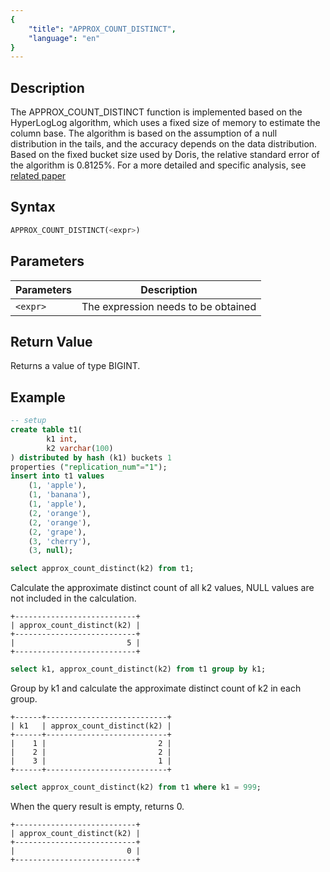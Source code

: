 ```yaml
---
{
    "title": "APPROX_COUNT_DISTINCT",
    "language": "en"
}
---
```


## Description

The APPROX_COUNT_DISTINCT function is implemented based on the HyperLogLog algorithm, which uses a fixed size of memory to estimate the column base. The algorithm is based on the assumption of a null distribution in the tails, and the accuracy depends on the data distribution. Based on the fixed bucket size used by Doris, the relative standard error of the algorithm is 0.8125%.
For a more detailed and specific analysis, see [related paper](https://algo.inria.fr/flajolet/Publications/FlFuGaMe07.pdf)

## Syntax

```sql
APPROX_COUNT_DISTINCT(<expr>)
```

## Parameters

| Parameters | Description |
| -- | -- |
| `<expr>` | The expression needs to be obtained |

## Return Value

Returns a value of type BIGINT.

## Example

```sql
-- setup
create table t1(
        k1 int,
        k2 varchar(100)
) distributed by hash (k1) buckets 1
properties ("replication_num"="1");
insert into t1 values 
    (1, 'apple'),
    (1, 'banana'),
    (1, 'apple'),
    (2, 'orange'),
    (2, 'orange'),
    (2, 'grape'),
    (3, 'cherry'),
    (3, null);
```

```sql
select approx_count_distinct(k2) from t1;
```

Calculate the approximate distinct count of all k2 values, NULL values are not included in the calculation.

```text
+---------------------------+
| approx_count_distinct(k2) |
+---------------------------+
|                         5 |
+---------------------------+
```

```sql
select k1, approx_count_distinct(k2) from t1 group by k1;
```

Group by k1 and calculate the approximate distinct count of k2 in each group.

```text
+------+---------------------------+
| k1   | approx_count_distinct(k2) |
+------+---------------------------+
|    1 |                         2 |
|    2 |                         2 |
|    3 |                         1 |
+------+---------------------------+
```

```sql
select approx_count_distinct(k2) from t1 where k1 = 999;
```

When the query result is empty, returns 0.

```text
+---------------------------+
| approx_count_distinct(k2) |
+---------------------------+
|                         0 |
+---------------------------+
```

